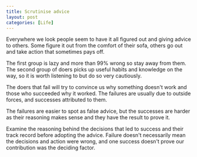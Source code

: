 ```yaml
---
title: Scrutinise advice
layout: post
categories: [Life]
---
```


Everywhere we look people seem to have it all figured out and giving advice to others. Some figure it out from the comfort of their sofa, others go out and take action that sometimes pays off.

The first group is lazy and more than 99% wrong so stay away from them. The second group of doers picks up useful habits and knowledge on the way, so it is worth listening to but do so very cautiously. 

The doers that fail will try to convince us why something doesn't work and those who succeeded why it worked. The failures are usually due to outside forces, and successes attributed to them. 

The failures are easier to spot as false advice, but the successes are harder as their reasoning makes sense and they have the result to prove it.

Examine the reasoning behind the decisions that led to success and their track record before adopting the advice. Failure doesn't necessarily mean the decisions and action were wrong, and one success doesn't prove our contribution was the deciding factor. 


